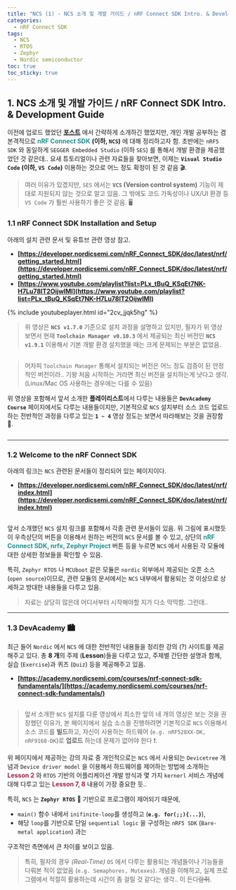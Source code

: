 ```yaml
---
title: "NCS (1) - NCS 소개 및 개발 가이드 / nRF Connect SDK Intro. & Development Guide"
categories:
  - nRF Connect SDK
tags:
  - NCS
  - RTOS
  - Zephyr
  - Nordic semiconductor
toc: true
toc_sticky: true
---
```


## 1. NCS 소개 및 개발 가이드 / nRF Connect SDK Intro. & Development Guide

이전에 업로드 했었던 **[포스트](https://enidanny.github.io/nrf5%20sdk/nrf5sdk-nrfconnectsdk/)** 에서 간략하게 소개하긴 했었지만, 개인 개발 공부하는 겸 본격적으로 <span style="color:#209090"><b>nRF Connect SDK</b></span> **(이하, `NCS`)** 에 대해 정리하고자 함. 초반에는 `nRF5 SDK` 와 동일하게 `SEGGER Embedded Studio` (이하 `SES`) 를 통해서 개발 환경을 제공했었던 것 같은데.. 요새 튜토리얼이나 관련 자료들을 찾아보면, 이제는 **`Visual Studio Code` (이하, `VS Code`)** 이용하는 것으로 어느 정도 확정이 된 것 같음 🎬.

>여러 이유가 있겠지만, `SES` 에서는 **`VCS` (Version control system)** 기능이 제대로 지원되지 않는 것으로 알고 있음. 그 밖에도 코드 가독성이나 UX/UI 환경 등 `VS Code` 가 훨씬 사용하기 좋은 것 같음. 🖥️

### 1.1 nRF Connect SDK Installation and Setup

아래의 설치 관련 문서 및 유튜브 관련 영상 참고.

* **[https://developer.nordicsemi.com/nRF_Connect_SDK/doc/latest/nrf/getting_started.html](https://developer.nordicsemi.com/nRF_Connect_SDK/doc/latest/nrf/getting_started.html)**
* **[https://www.youtube.com/playlist?list=PLx_tBuQ_KSqEt7NK-H7Lu78lT2OijwIMl](https://www.youtube.com/playlist?list=PLx_tBuQ_KSqEt7NK-H7Lu78lT2OijwIMl)**

{% include youtubeplayer.html id="2cv_jjqk5hg" %}

>위 영상은 **`NCS v1.7.0`** 기준으로 설치 과정을 설명하고 있지만, 필자가 위 영상 보면서 현재 **`Toolchain Manager v0.10.3`** 에서 제공되는 최신 버전인 **`NCS v1.9.1`** 이용해서 기본 개발 환경 설치했을 때는 크게 문제되는 부분은 없었음.

<figure style="width: 100%" class="align-center">
  <img src="{{ site.url }}{{ site.baseurl }}/assets/images/ncs-intro-fig0.png" alt="">
</figure>

>어차피 `Toolchain Manager` 통해서 설치되는 버전은 어느 정도 검증이 된 안정적인 버전이라.. 기왕 처음 시작하는 거라면 최신 버전을 설치하는게 낫다고 생각. (Linux/Mac OS 사용하는 경우에는 다를 수 있음)

위 영상을 포함해서 앞서 소개한 **플레이리스트**에서 다루는 내용들은 **`DevAcademy Course`** 페이지에서도 다루는 내용들이지만, 기본적으로 `NCS` 설치부터 소스 코드 업로드하는 전반적인 과정을 다루고 있는 **`1 ~ 4`** 영상 정도는 보면서 따라해보는 것을 권장함 🚋.

<figure style="width: 100%" class="align-center">
  <img src="{{ site.url }}{{ site.baseurl }}/assets/images/ncs-intro-fig2.png" alt="">
</figure>

---

### 1.2 Welcome to the nRF Connect SDK

아래의 링크는 `NCS` 관련된 문서들이 정리되어 있는 페이지이다.

* **[https://developer.nordicsemi.com/nRF_Connect_SDK/doc/latest/nrf/index.html](https://developer.nordicsemi.com/nRF_Connect_SDK/doc/latest/nrf/index.html)**

<figure style="width: 100%" class="align-center">
  <img src="{{ site.url }}{{ site.baseurl }}/assets/images/ncs-intro-fig1.png" alt="">
</figure>

앞서 소개했던 `NCS` 설치 링크를 포함해서 각종 관련 문서들이 있음. 위 그림에 표시했듯이 우측상단의 버튼을 이용해서 원하는 버전의 `NCS` 문서를 볼 수 있고, 상단의 <span style="color:#209090"><b>nRF Connect SDK, nrfx, Zephyr Project</b></span> 버튼 등을 누르면 `NCS` 에서 사용된 각 모듈에 대한 상세한 정보들을 확인할 수 있음.

특히, `Zephyr RTOS` 나 `MCUboot` 같은 모듈은 `nordic` 외부에서 제공되는 오픈 소스 (`open source`)이므로, 관련 모듈의 문서에서는 `NCS` 내부에서 활용되는 것 이상으로 상세하고 방대한 내용들을 다루고 있음.

>자료는 상당히 많은데 어디서부터 시작해야할 지가 다소 막막함. 그런데..

---

### 1.3 DevAcademy 🏙️

최근 들어 `Nordic` 에서 `NCS` 에 대한 전반적인 내용들을 정리한 강의 (?) 사이트를 제공해주고 있다. 총 **8 개**의 주제 (**Lesson**)들을 다루고 있고, 주제별 간단한 설명과 함께, 실습 (`Exercise`)과 퀴즈 (`Quiz`) 등을 제공해주고 있음.

* **[https://academy.nordicsemi.com/courses/nrf-connect-sdk-fundamentals/](https://academy.nordicsemi.com/courses/nrf-connect-sdk-fundamentals/)**

<figure style="width: 100%" class="align-center">
  <img src="{{ site.url }}{{ site.baseurl }}/assets/images/ncs-intro-fig3.png" alt="">
</figure>

>앞서 소개한 `NCS` 설치를 다룬 영상에서 최소한 앞의 네 개의 영상은 보는 것을 권장했던 이유가, 본 페이지에서 실습 소스을 진행하려면 기본적으로 `NCS` 이용해서 소스 코드를 **빌드**하고, 자신이 사용하는 하드웨어 (`e.g. nRF528XX-DK, nRF9160-DK`)로 **업로드** 하는데 문제가 없어야 한다 ❗.

위 페이지에서 제공하는 강의 자료 중 개인적으로는 `NCS` 에서 사용되는 `Devicetree` 개념과 `Device driver model` 을 이용해서 하드웨어를 제어하는 방법에 소개하는 <span style="color:#A02050"><b>Lesson 2</b></span>  와 `RTOS` 기반의 어플리케이션 개발 방식과 몇 가지 `kernerl` 서비스 개념에 대해 다루고 있는 <span style="color:#A02050"><b>Lesson 7, 8</b></span> 내용이 가장 중요한 듯..

특히, `NCS` 는 **`Zephyr RTOS`** 🔮 기반으로 프로그램이 제어되기 때문에, 

* `main()` 함수 내에서 `inifinite-loop`를 생성하고 (**`e.g. for(;;){...}`**),
* 해당 `loop`를 기반으로 단일 `sequential logic` 을 구성하는 `nRF5 SDK` (`Bare-metal application`) 과는

구조적인 측면에서 큰 차이를 보이고 있음.

>특히, 필자의 경우 *(Real-Time)* `OS` 에서 다루는 활용되는 개념들이나 기능들을 다뤄본 적이 없었음 (`e.g. Semaphores, Mutexes`). 개념을 이해하고, 실제 프로그램에서 적절히 활용하는데 시간이 좀 걸릴 것 같다는 생각.. 이 든다~~람쥐~~.